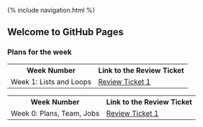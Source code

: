 {% include navigation.html %}

## Welcome to GitHub Pages



### Plans for the week
<table>
  <tr>
  <th>Week Number</th>
  <th>Link to the Review Ticket</th>
  </tr>
  <tr>
  <td>Week 1: Lists and Loops</td>
  <td> <a href="https://github.com/SlimeyTurtles/jinjaturtles/issues/9">Review Ticket 1</a></td>
  </tr>
  </table>

<table>
  <tr>
  <th>Week Number</th>
  <th>Link to the Review Ticket</th>
  </tr>
  <tr>
  <td>Week 0: Plans, Team, Jobs</td>
  <td> <a href="https://github.com/SlimeyTurtles/jinjaturtles/issues/9">Review Ticket 1</a></td>
  </tr>
  </table>
